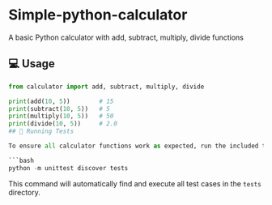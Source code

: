 # Simple-python-calculator
A basic Python calculator with add, subtract, multiply, divide functions

## 💻 Usage

```python
from calculator import add, subtract, multiply, divide

print(add(10, 5))        # 15
print(subtract(10, 5))   # 5
print(multiply(10, 5))   # 50
print(divide(10, 5))     # 2.0
## 🧪 Running Tests

To ensure all calculator functions work as expected, run the included tests:

```bash
python -m unittest discover tests
```

This command will automatically find and execute all test cases in the `tests` directory.


